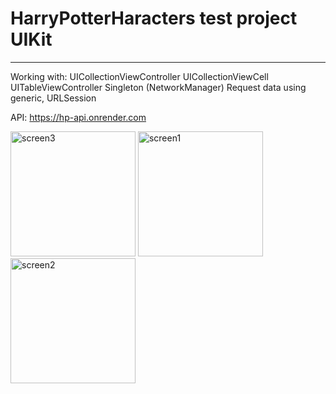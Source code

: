 # HarryPotterHaracters test project UIKit
_____________________________________

Working with:
UICollectionViewController
UICollectionViewCell
UITableViewController
Singleton (NetworkManager)
Request data using generic, URLSession

API: https://hp-api.onrender.com

<img src="https://github.com/Oksenoyt/HarryPotterHaracters/assets/107453751/9b40c544-2245-4f65-bfa5-6738bc6eb51f" alt="screen3"  width="200">
<img src="https://github.com/Oksenoyt/HarryPotterHaracters/assets/107453751/4b516287-4adb-4e20-a539-ee1c3361a670" alt="screen1"  width="200">
<img src="https://github.com/Oksenoyt/HarryPotterHaracters/assets/107453751/3aadb899-f9c9-45f0-a396-ccd4651286bb" alt="screen2"  width="200">

